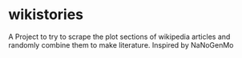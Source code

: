 # wikistories
A Project to try to scrape the plot sections of wikipedia articles and randomly combine them to make literature. Inspired by NaNoGenMo
